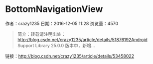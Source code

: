 # BottomNavigationView
作者：crazy1235
日期：2016-12-05 11:28
浏览量：4570
> 简介：转载请注明出处：http://blog.csdn.net/crazy1235/article/details/51876192Android Support Library 25.0.0 版本中，新增...

 链接：http://blog.csdn.net/crazy1235/article/details/53458022
